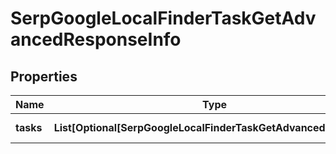 # SerpGoogleLocalFinderTaskGetAdvancedResponseInfo


## Properties

| Name | Type | Description | Notes |
|------------ | ------------- | ------------- | -------------|
**tasks** | **List[Optional[SerpGoogleLocalFinderTaskGetAdvancedTaskInfo]]** | array of tasks |[optional]|